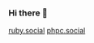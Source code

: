 ### Hi there 👋

<a href="https://ruby.social/@gd" rel="me">ruby.social</a>
<a href="https://phpc.social/@gd" rel="me">phpc.social</a>

